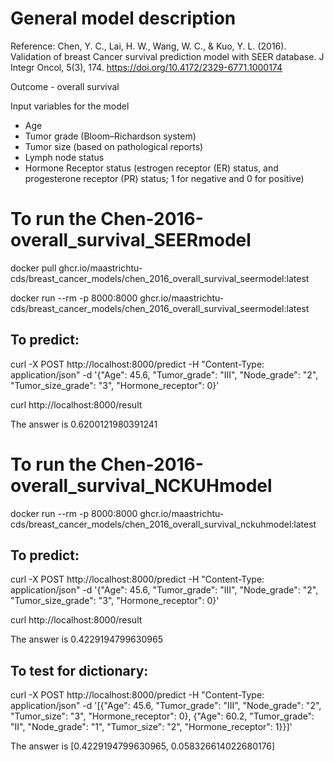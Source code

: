 # General model description

Reference: Chen, Y. C., Lai, H. W., Wang, W. C., & Kuo, Y. L. (2016). Validation of breast Cancer survival prediction model
with SEER database. J Integr Oncol, 5(3), 174.
https://doi.org/10.4172/2329-6771.1000174

Outcome - overall survival

Input variables for the model 
- Age
- Tumor grade (Bloom–Richardson system)
- Tumor size (based on pathological reports)
- Lymph node status
- Hormone Receptor status (estrogen receptor (ER) status, and progesterone receptor (PR) status; 1 for negative and 0 for positive)

# To run the Chen-2016-overall_survival_SEERmodel

docker pull ghcr.io/maastrichtu-cds/breast_cancer_models/chen_2016_overall_survival_seermodel:latest

docker run --rm -p 8000:8000 ghcr.io/maastrichtu-cds/breast_cancer_models/chen_2016_overall_survival_seermodel:latest

## To predict: 

curl -X POST http://localhost:8000/predict -H "Content-Type: application/json" -d '{"Age": 45.6, "Tumor_grade": "III", "Node_grade": "2", "Tumor_size_grade": "3", "Hormone_receptor": 0}'

curl http://localhost:8000/result

The answer is 0.6200121980391241



# To run the Chen-2016-overall_survival_NCKUHmodel

docker run --rm -p 8000:8000 ghcr.io/maastrichtu-cds/breast_cancer_models/chen_2016_overall_survival_nckuhmodel:latest

## To predict: 

curl -X POST http://localhost:8000/predict -H "Content-Type: application/json" -d '{"Age": 45.6, "Tumor_grade": "III", "Node_grade": "2", "Tumor_size_grade": "3", "Hormone_receptor": 0}'

curl http://localhost:8000/result

The answer is 0.4229194799630965


## To test for dictionary:

curl -X POST http://localhost:8000/predict -H "Content-Type: application/json" -d '[{"Age": 45.6, "Tumor_grade": "III", "Node_grade": "2", "Tumor_size": "3", "Hormone_receptor": 0}, {"Age": 60.2, "Tumor_grade": "II", "Node_grade": "1", "Tumor_size": "2", "Hormone_receptor": 1}}]'

The answer is [0.4229194799630965, 0.058326614022680176]

